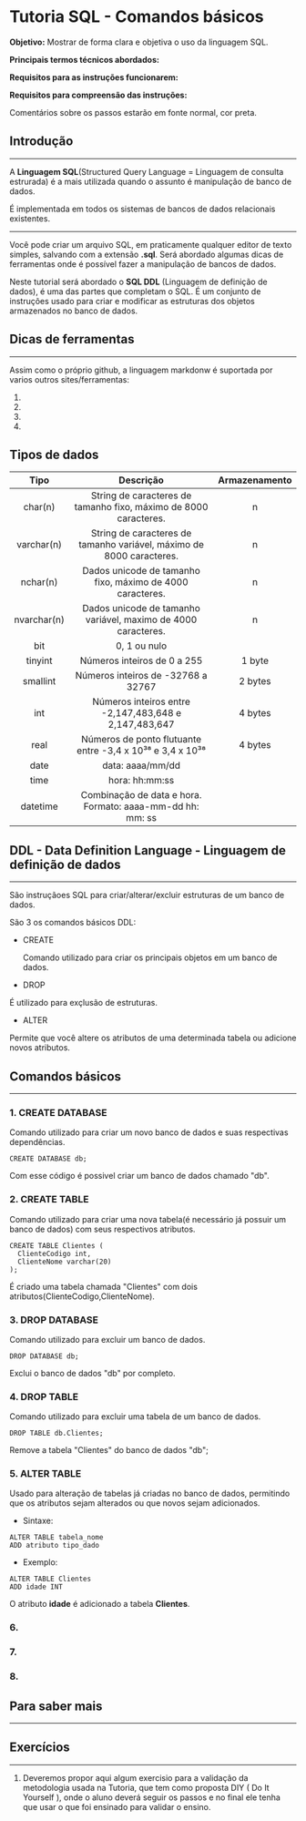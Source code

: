 # Tutoria SQL - Comandos básicos

<strong>Objetivo:</strong> Mostrar de forma clara e objetiva o uso da linguagem SQL.

<strong>Principais termos técnicos abordados:</strong> 

<strong>Requisitos para as instruções funcionarem:</strong> 

<strong>Requisitos para compreensão das instruções:</strong> 

 Comentários sobre os passos estarão em fonte normal, cor preta.

## Introdução
---

A **Linguagem SQL**(Structured Query Language = Linguagem de consulta estrurada) é a mais utilizada quando o assunto é manipulação de banco de dados.

É implementada em todos os sistemas de bancos de dados relacionais existentes.

---
Você pode criar um arquivo SQL, em praticamente qualquer editor de texto simples, salvando com a extensão <strong>.sql</strong>. Será abordado algumas dicas de ferramentas onde é possível fazer a manipulação de bancos de dados. 

Neste tutorial será abordado o **SQL DDL** (Linguagem de definição de dados), é uma das partes que completam o SQL. É um conjunto de instruções usado para criar e modificar as estruturas dos objetos armazenados no banco de dados.

## Dicas de ferramentas
---

Assim como o próprio github, a linguagem markdonw é suportada por varios outros sites/ferramentas:
1. []()
2. []()
3. []()
4. []()

## Tipos de dados   


|   Tipo   |  Descrição  |    Armazenamento    |
| :---:        |     :---:      |          :---: |
| char(n)        | String de caracteres de tamanho fixo, máximo de 8000 caracteres.             |n             |
| varchar(n)           |String de caracteres de tamanho variável, máximo de 8000 caracteres.                           |n|
|nchar(n)      | Dados unicode de tamanho fixo, máximo de 4000 caracteres.| n|
|nvarchar(n)|Dados unicode de tamanho variável, maximo de 4000 caracteres.| n|
|bit|0, 1 ou nulo| |
|tinyint| Números inteiros de 0 a 255| 1 byte|
|smallint| Números inteiros de -32768 a 32767| 2 bytes|
|int| Números inteiros entre -2,147,483,648 e 2,147,483,647| 4 bytes|
|real|Números de ponto flutuante entre -3,4 x 10³⁸ e 3,4 x 10³⁸| 4 bytes|
|date| data: aaaa/mm/dd||
|time|hora: hh:mm:ss||
|datetime|Combinação de data e hora. Formato: aaaa-mm-dd hh: mm: ss||

## DDL - Data Definition Language - Linguagem de definição de dados  
---

São instruçãoes SQL para criar/alterar/excluir estruturas de um banco de dados. 

São 3 os comandos básicos DDL:

- CREATE 

    Comando utilizado para criar os principais objetos em um banco de dados.

- DROP 

É utilizado para exçlusão de estruturas.

- ALTER

Permite que você altere os atributos de uma determinada tabela ou adicione novos atributos.

## Comandos básicos
---

### 1. CREATE DATABASE

Comando utilizado para criar um novo banco de dados e suas respectivas dependências. 

```CREATE DATABASE db;```

Com esse código é possivel criar um banco de dados chamado "db".

### 2. CREATE TABLE 

Comando utilizado para criar uma nova tabela(é necessário já possuir um banco de dados) com seus respectivos atributos.

```
CREATE TABLE Clientes (
  ClienteCodigo int,
  ClienteNome varchar(20)
); 
```
 
 É criado uma tabela chamada "Clientes" com dois atributos(ClienteCodigo,ClienteNome).

### 3. DROP DATABASE

Comando utilizado para excluir um banco de dados. 

```
DROP DATABASE db;
```

Exclui o banco de dados "db" por completo.


### 4. DROP TABLE

Comando utilizado para excluir uma tabela de um banco de dados.

```
DROP TABLE db.Clientes;
```

Remove a tabela "Clientes" do banco de dados "db";

### 5. ALTER TABLE

Usado para alteração de tabelas já criadas no banco de dados, permitindo que os atributos sejam alterados ou que novos sejam adicionados. 

- Sintaxe:
~~~
ALTER TABLE tabela_nome
ADD atributo tipo_dado
~~~

- Exemplo: 					
~~~	
ALTER TABLE Clientes
ADD idade INT
~~~

O atributo **idade** é adicionado a tabela **Clientes**.

### 6. 

### 7. 

### 8.  

## Para saber mais
--- 
[]() 

[]()

[]()
## Exercícios
---
1. Deveremos propor aqui algum exercisio para a validação da metodologia usada na Tutoria, que tem como proposta DIY ( Do It Yourself ), onde o aluno deverá seguir os passos e no final ele tenha que usar o que foi ensinado para validar o ensino.
